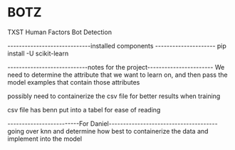 # BOTZ
TXST Human Factors Bot Detection 


-----------------------------installed components ---------------------
pip install -U scikit-learn






----------------------------notes for the project-----------------------
We need to determine the attribute that we want to learn on, and then pass the model examples that contain those attributes 

possibly need to containerize the csv file for better results when training 

csv file has benn put into a tabel for ease of reading 



-------------------------For Daniel--------------------------------------
going over knn and determine how best to containerize the data and implement into the model